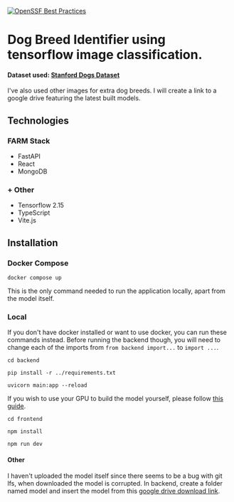 [![OpenSSF Best Practices](https://www.bestpractices.dev/projects/10920/badge)](https://www.bestpractices.dev/projects/10920)

# Dog Breed Identifier using tensorflow image classification. 

#### Dataset used: [Stanford Dogs Dataset](https://www.kaggle.com/datasets/jessicali9530/stanford-dogs-dataset)

I've also used other images for extra dog breeds. I will create a link to a google drive featuring the latest built models. 

## Technologies

### FARM Stack
- FastAPI
- React
- MongoDB

### + Other
- Tensorflow 2.15
- TypeScript
- Vite.js

## Installation

### Docker Compose

`docker compose up`

This is the only command needed to run the application locally, apart from the model itself.

### Local

If you don't have docker installed or want to use docker, you can run these commands instead. Before running the backend though, you will need to change each of the imports from `from backend import...` to `import ...`.

`cd backend`

`pip install -r ../requirements.txt`

`uvicorn main:app --reload`

If you wish to use your GPU to build the model yourself, please follow [this guide](https://www.tensorflow.org/install/pip). 

`cd frontend`

`npm install`

`npm run dev`

#### Other

I haven't uploaded the model itself since there seems to be a bug with git lfs, when downloaded the model is corrupted. In backend, create a folder named model and insert the model from this [google drive download link](https://drive.google.com/file/d/1msjLsnz-Zqua8dRYwe3HL2ofQ36XA5GR/view?usp=sharing). 
